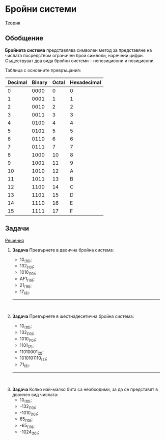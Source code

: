 # Бройни системи

[Теория](https://drive.google.com/file/d/1uB-t8U2VO51UbURDE-I8XPzmkmK4sOPp/view?usp=sharing)

## Обобщение

**Бройната система** представлява символен метод за представяне на числата посредством ограничен брой символи, наречени цифри. Съществуват два вида бройни системи – непозиционни и позиционни.

Таблица с основните превръщания:

**Decimal**|**Binary**|**Octal**|**Hexadecimal**
-----|-----|-----|-----
0|0000|0|0
1|0001|1|1
2|0010|2|2
3|0011|3|3
4|0100|4|4
5|0101|5|5
6|0110|6|6
7|0111|7|7
8|1000|10|8
9|1001|11|9
10|1010|12|A
11|1011|13|B
12|1100|14|C
13|1101|15|D
14|1110|16|E
15|1111|17|F

## Задачи

[Решения](../solutions/numeral_systems_answers.md)

 1. **Задача** Превърнете в двоична бройна система:

     - 10<sub>(10)</sub>;
     - 132<sub>(10)</sub>;
     - 1010<sub>(10)</sub>;
     - AF1<sub>(16)</sub>;
     - 21<sub>(16)</sub>;
     - 17<sub>(8)</sub>.

     ---

<br>

2. **Задача** Превърнете в шестнадесетична бройна система:
     - 10<sub>(10)</sub>;
     - 132<sub>(10)</sub>;
     - 1010<sub>(10)</sub>;
     - 1101<sub>(2)</sub>;
     - 11010001<sub>(2)</sub>;
     - 1010101110<sub>(2)</sub>;
     - 71<sub>(8)</sub>.

     ---

<br>

3. **Задача** Колко най-малко бита са необходими, за да се представят в двоичен вид числата:
     - 10<sub>(10)</sub>;
     - -132<sub>(10)</sub>;
     - -1010<sub>(10)</sub>;
     -  65<sub>(10)</sub>;
     - -65<sub>(10)</sub>;
     - -1024<sub>(10)</sub>;
